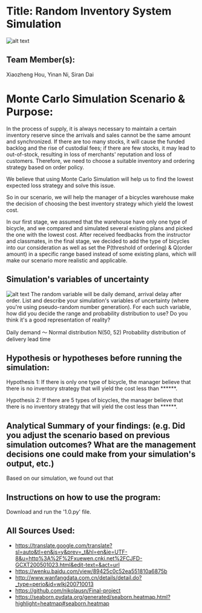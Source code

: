 # Title: Random Inventory System Simulation
![alt text](https://bikeutah.org/wp-content/uploads/2017/04/Asset-1-1024x324.png)
## Team Member(s):
Xiaozheng Hou, Yinan Ni, Siran Dai


# Monte Carlo Simulation Scenario & Purpose:
In the process of supply, it is always necessary to maintain a certain inventory reserve since the arrivals and sales cannot be the same amount and synchronized. If there are too many stocks, it will cause the funded backlog and the rise of custodial fees; if there are few stocks, it may lead to out-of-stock, resulting in loss of merchants' reputation and loss of customers. Therefore, we need to choose a suitable inventory and ordering strategy based on order policy.

We believe that using Monte Carlo Simulation will help us to find the lowest expected loss strategy and solve this issue.

So in our scenario, we will help the manager of a bicycles warehouse make the decision of choosing the best inventory strategy which yield the lowest cost.

In our first stage, we assumed that the warehouse have only one type of bicycle, and we compared and simulated several existing plans and picked the one with the lowest cost.
After received feedbacks from the instructor and classmates, in the final stage, we decided to add the type of bicycles into our consideration as well as set the P(threshold of ordering) & Q(order amount) in a specific range based instead of some existing plans, which will make our scenario more realistic and applicable.

## Simulation's variables of uncertainty
![alt text](https://drive.google.com/file/d/1PzHEsC_tXeQfQ2O4TlvmYW4zsuMVEkbP/view?usp=sharing)
The random variable will be daily demand, arrival delay after order.
List and describe your simulation's variables of uncertainty (where you're using pseudo-random number generation). For each such variable, how did you decide the range and probability distribution to use?  Do you think it's a good representation of reality?

Daily demand ～ Normal distribution N(50, 52)
Probability distribution of delivery lead time

## Hypothesis or hypotheses before running the simulation:
Hypothesis 1: If there is only one type of bicycle, the manager believe that there is no inventory strategy that will yield the cost less than ******.

Hypothesis 2: If there are 5 types of bicycles, the manager believe that there is no inventory strategy that will yield the cost less than ******.


## Analytical Summary of your findings: (e.g. Did you adjust the scenario based on previous simulation outcomes?  What are the management decisions one could make from your simulation's output, etc.)
Based on our simulation, we found out that 

## Instructions on how to use the program:
Download and run the '1.0.py' file.

## All Sources Used:
- https://translate.google.com/translate?sl=auto&tl=en&js=y&prev=_t&hl=en&ie=UTF-8&u=http%3A%2F%2Fxuewen.cnki.net%2FCJFD-GCXT200501023.html&edit-text=&act=url
- https://wenku.baidu.com/view/89425c0c52ea551810a6875b
- http://www.wanfangdata.com.cn/details/detail.do?_type=perio&id=wlkj200710013
- https://github.com/nikolausn/Final-project
- https://seaborn.pydata.org/generated/seaborn.heatmap.html?highlight=heatmap#seaborn.heatmap
